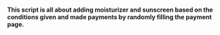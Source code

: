  #### This script is all about adding moisturizer and sunscreen based on the conditions given and made payments by randomly filling the payment page. 
